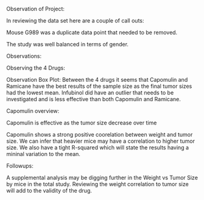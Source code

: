 Observation of Project:

In reviewing the data set here are a couple of call outs:

Mouse G989 was a duplicate data point that needed to be removed.

The study was well balanced in terms of gender. 


Observations:

Observing the 4 Drugs:

Observation Box Plot: Between the 4 drugs it seems that Capomulin and Ramicane have the best results of the sample size as the final tumor sizes had the lowest mean.  Infubinol did have an outlier that needs to be investigated and is less effective than both Capomulin and Ramicane.

Capomulin overview:

Capomulin is effective as the tumor size decrease over time

Capomulin shows a strong positive coorelation between weight and tumor size.  We can infer that heavier mice may have a correlation to higher tumor size.  We also have a tight R-squared which will state the results having a mininal variation to the mean.

Followups:

A supplemental analysis may be digging further in the Weight vs Tumor Size by mice in the total study.  Reviewing the weight correlation to tumor size will add to the validity of the drug.